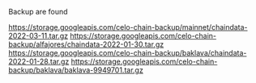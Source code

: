 Backup are found

https://storage.googleapis.com/celo-chain-backup/mainnet/chaindata-2022-03-11.tar.gz
https://storage.googleapis.com/celo-chain-backup/alfajores/chaindata-2022-01-30.tar.gz
https://storage.googleapis.com/celo-chain-backup/baklava/chaindata-2022-01-28.tar.gz
https://storage.googleapis.com/celo-chain-backup/baklava/baklava-9949701.tar.gz

